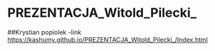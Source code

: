 # PREZENTACJA_Witold_Pilecki_
##Krystian popiolek 
-link
https://kashumy.github.io/PREZENTACJA_Witold_Pilecki_/Index.html
